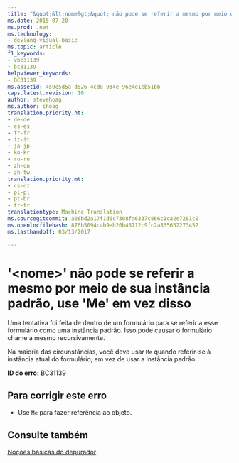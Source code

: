 ```yaml
---
title: "&quot;&lt;nome&gt;&quot; não pode se referir a mesmo por meio de sua instância padrão, use &quot;Me&quot; em vez disso | Documentos do Microsoft"
ms.date: 2015-07-20
ms.prod: .net
ms.technology:
- devlang-visual-basic
ms.topic: article
f1_keywords:
- vbc31139
- bc31139
helpviewer_keywords:
- BC31139
ms.assetid: 459e5d5a-d526-4cd0-934e-96e4e1eb51bb
caps.latest.revision: 10
author: stevehoag
ms.author: shoag
translation.priority.ht:
- de-de
- es-es
- fr-fr
- it-it
- ja-jp
- ko-kr
- ru-ru
- zh-cn
- zh-tw
translation.priority.mt:
- cs-cz
- pl-pl
- pt-br
- tr-tr
translationtype: Machine Translation
ms.sourcegitcommit: a06bd2a17f1d6c7308fa6337c866c1ca2e7281c0
ms.openlocfilehash: 876b5094cab9eb20b45712c9fc2a835652273452
ms.lasthandoff: 03/13/2017

---
```

# <a name="39ltnamegt39-cannot-refer-to-itself-through-its-default-instance-use-39me39-instead"></a>'&lt;nome&gt;' não pode se referir a mesmo por meio de sua instância padrão, use 'Me' em vez disso
Uma tentativa foi feita de dentro de um formulário para se referir a esse formulário como uma instância padrão. Isso pode causar o formulário chame a mesmo recursivamente.  
  
 Na maioria das circunstâncias, você deve usar `Me` quando referir-se à instância atual do formulário, em vez de usar a instância padrão.  
  
 **ID do erro:** BC31139  
  
## <a name="to-correct-this-error"></a>Para corrigir este erro  
  
-   Use `Me` para fazer referência ao objeto.  
  
## <a name="see-also"></a>Consulte também  
 [Noções básicas do depurador](https://docs.microsoft.com/visualstudio/debugger/debugger-basics)
